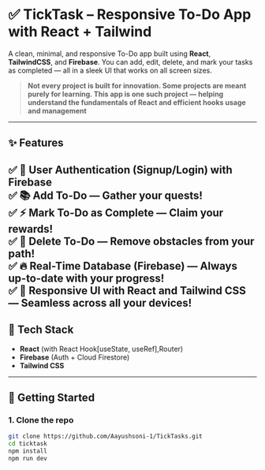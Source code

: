 # ✅ TickTask – Responsive To-Do App with React + Tailwind

A clean, minimal, and responsive To-Do app built using **React**, **TailwindCSS**, and **Firebase**. You can add, edit, delete, and mark your tasks as completed — all in a sleek UI that works on all screen sizes.

> **Not every project is built for innovation. Some projects are meant purely for learning. This app is one such project — helping understand the fundamentals of React and efficient hooks usage and management**

---

## ✨ Features
✅ 🔑 **User Authentication** (Signup/Login) with Firebase  
✅ 📚 **Add To-Do** — Gather your quests!  
✅ ⚡ **Mark To-Do as Complete** — Claim your rewards!  
✅ 🥡 **Delete To-Do** — Remove obstacles from your path!  
✅ 🔥 **Real-Time Database (Firebase)** — Always up-to-date with your progress!  
✅ 📱 **Responsive UI with React and Tailwind CSS** — Seamless across all your devices! 
---

## 🔧 Tech Stack

- **React** (with React Hook[useState, useRef],Router)
- **Firebase** (Auth + Cloud Firestore)
- **Tailwind CSS**

---

## 🚀 Getting Started

### 1. Clone the repo
```bash
git clone https://github.com/Aayushsoni-1/TickTasks.git
cd ticktask
npm install
npm run dev
